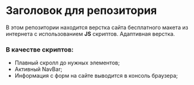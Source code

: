 # Заголовок для репозитория

В этом репозитории находится верстка сайта бесплатного макета из интернета с использованием **JS** скриптов.
Адаптивная верстка.
### В качестве скриптов:
- Плавный скролл до нужных элементов;
- Активный NavBar;
- Информация с форм на сайте выводится в консоль браузера;